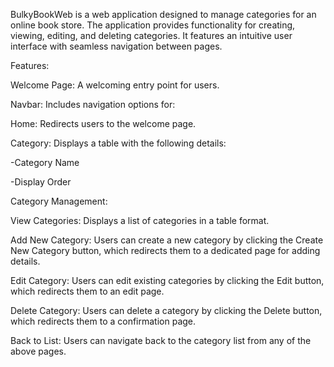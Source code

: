 BulkyBookWeb is a web application designed to manage categories for an online book store. The application provides functionality for creating, viewing, editing, and deleting categories. It features an intuitive user interface with seamless navigation between pages.


Features:

Welcome Page: A welcoming entry point for users.

Navbar: Includes navigation options for:

Home: Redirects users to the welcome page.

Category: Displays a table with the following details:

-Category Name

-Display Order


Category Management:

View Categories: Displays a list of categories in a table format.

Add New Category: Users can create a new category by clicking the Create New Category button, which redirects them to a dedicated page for adding details.

Edit Category: Users can edit existing categories by clicking the Edit button, which redirects them to an edit page.

Delete Category: Users can delete a category by clicking the Delete button, which redirects them to a confirmation page.

Back to List: Users can navigate back to the category list from any of the above pages.
